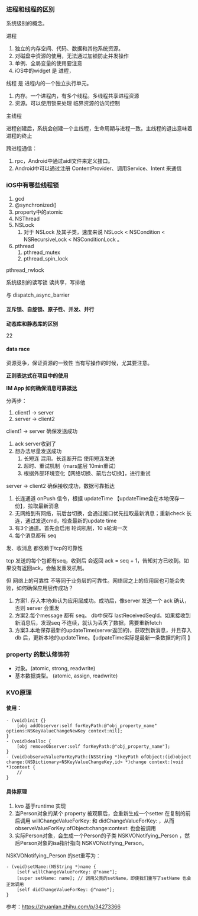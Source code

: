 ### 进程和线程的区别

系统级别的概念。


进程
1. 独立的内存空间、代码、数据和其他系统资源。
2. 对磁盘中资源的使用，无法通过加锁防止并发操作
3. 单例、全局变量的使用要注意
4. iOS中的widget 是 进程，

线程 是 进程内的一个独立执行单元。
1. 内存。一个进程内，有多个线程。多线程共享进程资源
2. 资源。可以使用锁来处理 临界资源的访问控制
   
主线程

进程创建后，系统会创建一个主线程，生命周期与进程一致。主线程的退出意味着进程的终止

跨进程通信：
1. rpc，Android中通过aidl文件来定义接口。
2. Android中可以通过注册 ContentProvider、调用Service、Intent 来通信

### iOS中有哪些线程锁
1. gcd
3. @synchronized()
4. property中的atomic
5. NSThread
6. NSLock
    1. 对于 NSLock 及其子类，速度来说 NSLock < NSCondition < NSRecursiveLock < NSConditionLock 。
7. pthread 
    1. pthread_mutex
    2. pthread_spin_lock

pthread_rwlock

系统级别的读写锁  读共享，写排他

与 dispatch_async_barrier 

#### 互斥锁、自旋锁、原子性、并发、并行


**动态库和静态库的区别**

22


#### data race

资源竞争，保证资源的一致性 当有写操作的时候，尤其要注意。

**正则表达式在项目中的使用**


**IM App 如何确保消息可靠抵达**

分两步：
1. client1 -> server
2. server -> client2

client1 -> server 确保发送成功

1. ack server收到了
2. 想办法尽量发送成功
    1. 长短连 混用。长连断开后 使用短连发送
    2. 超时、重试机制（mars底层 10min重试）
    3. 根据外部环境变化【网络切换、前后台切换】，进行重试
   
server -> client2 确保接收成功，数据可靠抵达

1. 长连通道 onPush 信令，根据 updateTime 【updateTime会在本地保存一份】，拉取最新消息
2. 无网络到有网络，前后台切换，会通过接口优先拉取最新消息；重新check 长连，通过发送cmd，检查最新的update time
3. 有3个通道。首先会启用 轮询机制，10 s轮询一次
4. 每个消息都有 seq

发、收消息 都依赖于tcp的可靠性

tcp 发送的每个包都有seq，收到后 会返回 ack = seq + 1，告知对方已收到。如果没有返回ack，会触发重发机制。

但 网络上的可靠性 不等同于业务层的可靠性。网络层之上的应用层也可能会失败，如何确保应用层传成功？
1. 方案1. 存入本地db认为应用层成功。成功后，像server 发送一个 ack 确认，否则 server 会重发
2. 方案2.每个message 都有 seq。 db中保存 lastReceivedSeqId。如果接收到新消息后，发现seq 不连续，就认为丢失了数据，需要重新fetch
3. 方案3.本地保存最新的updateTime(server返回的)，获取到新消息，并且存入 db 后，更新本地的updateTime。【udpateTime实际是最新一条数据的时间 】 


### property 的默认修饰符
- 对象。(atomic, strong, readwrite)
- 基本数据类型。  (atomic, assign, readwrite)

### KVO原理

#### 使用：

```
- (void)init {}
    [obj addObserver:self forKeyPath:@"obj_property_name" options:NSKeyValueChangeNewKey context:nil];
}
- (void)dealloc {
    [obj removeObserver:self forKeyPath:@"obj_property_name"];
}
- (void)observeValueForKeyPath:(NSString *)keyPath ofObject:(id)object change:(NSDictionary<NSKeyValueChangeKey,id> *)change context:(void *)context {
    //
}
```

#### 具体原理
1. kvo 基于runtime 实现
2. 当Person对象的某个 property 被观察后，会重新生成一个setter 在复制的前后调用 willChangeValueForKey: 和 didChangeValueForKey: ，从而 observeValueForKey:ofObject:change:context: 也会被调用
3. 实际Person对象，会生成一个Person的子类 NSKVONotifying_Person ，然后Person对象的isa指针指向 NSKVONotifying_Person。

NSKVONotifying_Person 的set重写为：

```
- (void)setName:(NSString *)name {
    [self willChangeValueForKey: @"name"];
    [super setName: name]; // 调用父类的setName，即使我们重写了setName 也会正常调用
    [self didChangeValueForKey: @"name"];
}
```


参考：https://zhuanlan.zhihu.com/p/34273366